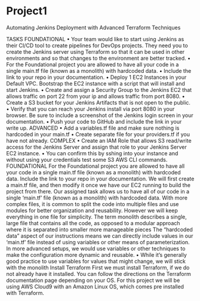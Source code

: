 # Project1

Automating Jenkins Deployment with Advanced Terraform Techniques
 
TASKS
FOUNDATIONAL
•	Your team would like to start using Jenkins as their CI/CD tool to create pipelines for DevOps projects. They need you to create the Jenkins server using Terraform so that it can be used in other environments and so that changes to the environment are better tracked.
•	For the Foundational project you are allowed to have all your code in a single main.tf file (known as a monolith) with hardcoded data.
•	Include the link to your repo in your documentation.
•	Deploy 1 EC2 Instances in your Default VPC.
Bootstrap the EC2 instance with a script that will install and start Jenkins.
•	Create and assign a Security Group to the Jenkins EC2 that allows traffic on port 22 from your ip and allows traffic from port 8080.
•	Create a S3 bucket for your Jenkins Artifacts that is not open to the public.
•	Verify that you can reach your Jenkins install via port 8080 in your browser. Be sure to include a screenshot of the Jenkins login screen in your documentation.
•	Push your code to GitHub and include the link in your write up.
ADVANCED
•	Add a variables.tf file and make sure nothing is hardcoded in your main.tf
•	Create separate file for your providers.tf if you have not already.
COMPLEX
•	Create an IAM Role that allows S3 read/write access for the Jenkins Server and assign that role to your Jenkins Server EC2 instance.
•	You can confirm this by sshing into your instance and without using your credentials test some S3 AWS CLI commands.
FOUNDATIONAL
For the Foundational project you are allowed to have all your code in a single main.tf file (known as a monolith) with hardcoded data.
Include the link to your repo in your documentation.
We will first create a main.tf file, and then modify it once we have our EC2 running to build the project from there.
Our assigned task allows us to have all of our code in a single ‘main.tf’ file (known as a monolith) with hardcoded data.
With more complex files, it is common to split the code into multiple files and use modules for better organization and reusability. However we will keep everything in one file for simplicity.
The term monolith describes a single, large file that contains all the code, as opposed to a modular approach where it is separated into smaller more manageable pieces
The “hardcoded data” aspect of our instructions means we can directly include values in our ‘main.tf’ file instead of using variables or other means of parameterization. In more advanced setups, we would use variables or other techniques to make the configuration more dynamic and reusable.
•	While it’s generally good practice to use variables for values that might change, we will stick with the monolith
Install Terraform
First we must install Terraform, if we do not already have it installed. You can follow the directions on the Terraform documentation page depending on your OS.
For this project we will be using AWS Cloud9 with an Amazon Linux OS, which comes pre installed with Terraform.
